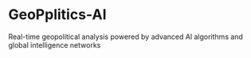 # GeoPplitics-AI
Real-time geopolitical analysis powered by advanced Al algorithms and global intelligence networks

